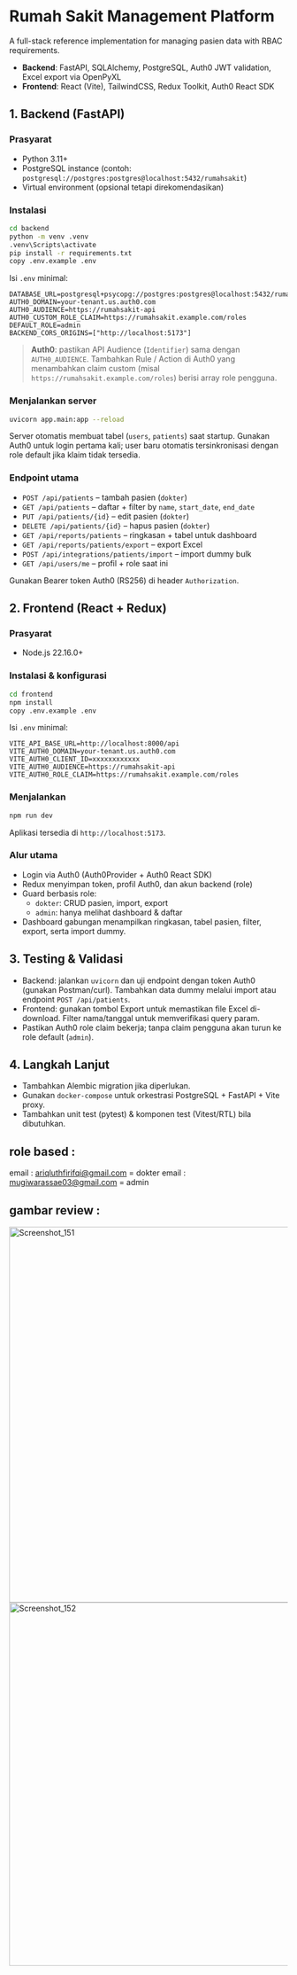 ﻿# Rumah Sakit Management Platform

A full-stack reference implementation for managing pasien data with RBAC requirements.

- **Backend**: FastAPI, SQLAlchemy, PostgreSQL, Auth0 JWT validation, Excel export via OpenPyXL
- **Frontend**: React (Vite), TailwindCSS, Redux Toolkit, Auth0 React SDK

## 1. Backend (FastAPI)

### Prasyarat
- Python 3.11+
- PostgreSQL instance (contoh: `postgresql://postgres:postgres@localhost:5432/rumahsakit`)
- Virtual environment (opsional tetapi direkomendasikan)

### Instalasi
```bash
cd backend
python -m venv .venv
.venv\Scripts\activate           
pip install -r requirements.txt
copy .env.example .env            
```

Isi `.env` minimal:
```
DATABASE_URL=postgresql+psycopg://postgres:postgres@localhost:5432/rumahsakit
AUTH0_DOMAIN=your-tenant.us.auth0.com
AUTH0_AUDIENCE=https://rumahsakit-api
AUTH0_CUSTOM_ROLE_CLAIM=https://rumahsakit.example.com/roles
DEFAULT_ROLE=admin
BACKEND_CORS_ORIGINS=["http://localhost:5173"]
```

> **Auth0**: pastikan API Audience (`Identifier`) sama dengan `AUTH0_AUDIENCE`. Tambahkan Rule / Action di Auth0 yang menambahkan claim custom (misal `https://rumahsakit.example.com/roles`) berisi array role pengguna.

### Menjalankan server
```bash
uvicorn app.main:app --reload
```

Server otomatis membuat tabel (`users`, `patients`) saat startup. Gunakan Auth0 untuk login pertama kali; user baru otomatis tersinkronisasi dengan role default jika klaim tidak tersedia.

### Endpoint utama
- `POST /api/patients` – tambah pasien (`dokter`)
- `GET /api/patients` – daftar + filter by `name`, `start_date`, `end_date`
- `PUT /api/patients/{id}` – edit pasien (`dokter`)
- `DELETE /api/patients/{id}` – hapus pasien (`dokter`)
- `GET /api/reports/patients` – ringkasan + tabel untuk dashboard
- `GET /api/reports/patients/export` – export Excel
- `POST /api/integrations/patients/import` – import dummy bulk
- `GET /api/users/me` – profil + role saat ini

Gunakan Bearer token Auth0 (RS256) di header `Authorization`.

## 2. Frontend (React + Redux)

### Prasyarat
- Node.js 22.16.0+

### Instalasi & konfigurasi
```bash
cd frontend
npm install
copy .env.example .env
```

Isi `.env` minimal:
```
VITE_API_BASE_URL=http://localhost:8000/api
VITE_AUTH0_DOMAIN=your-tenant.us.auth0.com
VITE_AUTH0_CLIENT_ID=xxxxxxxxxxxx
VITE_AUTH0_AUDIENCE=https://rumahsakit-api
VITE_AUTH0_ROLE_CLAIM=https://rumahsakit.example.com/roles
```

### Menjalankan
```bash
npm run dev
```
Aplikasi tersedia di `http://localhost:5173`.

### Alur utama
- Login via Auth0 (Auth0Provider + Auth0 React SDK)
- Redux menyimpan token, profil Auth0, dan akun backend (role)
- Guard berbasis role:
  - `dokter`: CRUD pasien, import, export
  - `admin`: hanya melihat dashboard & daftar
- Dashboard gabungan menampilkan ringkasan, tabel pasien, filter, export, serta import dummy.

## 3. Testing & Validasi
- Backend: jalankan `uvicorn` dan uji endpoint dengan token Auth0 (gunakan Postman/curl). Tambahkan data dummy melalui import atau endpoint `POST /api/patients`.
- Frontend: gunakan tombol Export untuk memastikan file Excel di-download. Filter nama/tanggal untuk memverifikasi query param.
- Pastikan Auth0 role claim bekerja; tanpa claim pengguna akan turun ke role default (`admin`).

## 4. Langkah Lanjut
- Tambahkan Alembic migration jika diperlukan.
- Gunakan `docker-compose` untuk orkestrasi PostgreSQL + FastAPI + Vite proxy.
- Tambahkan unit test (pytest) & komponen test (Vitest/RTL) bila dibutuhkan.

## role based :
email : ariqluthfirifqi@gmail.com = dokter
email : mugiwarassae03@gmail.com = admin

## gambar review : 

<img width="1184" height="678" alt="Screenshot_151" src="https://github.com/user-attachments/assets/256f4466-a10d-4eed-8868-2f439050beb8" />

<br/>

<img width="1184" height="656" alt="Screenshot_152" src="https://github.com/user-attachments/assets/2b7bcaae-286d-4eec-a3d0-71d7b9e2db6d" />

